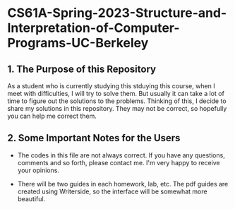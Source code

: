 # CS61A-Spring-2023-Structure-and-Interpretation-of-Computer-Programs-UC-Berkeley

## 1. The Purpose of this Repository

  As a student who is currently studying this stduying this course, when I
  meet with difficulties, I will try to solve them. But usually it can 
  take a lot of time to figure out the solutions to the problems. Thinking 
  of this, I decide to share my solutions in this repository. They may not 
  be correct, so hopefully you can help me correct them.

## 2. Some Important Notes for the Users

* The codes in this file are not always correct. If you have any questions, comments and so forth, please contact me. I'm very happy to receive your opinions.

* There will be two guides in each homework, lab, etc. The pdf guides are created using Writerside, so the interface will be somewhat more beautiful.
  
